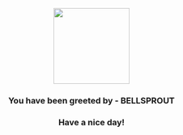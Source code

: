 <p align="center">
            <img src="https://raw.githubusercontent.com/PokeAPI/sprites/master/sprites/pokemon/69.png" width="150" height="150">
          </p>
          <h3 align="center">You have been greeted by - <b>BELLSPROUT</b></h3>
          <h3 align="center">Have a nice day!</h3>
